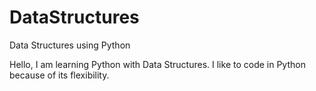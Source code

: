 # DataStructures
Data Structures using Python

Hello, I am learning Python with Data Structures. I like to code in Python because of its flexibility. 
